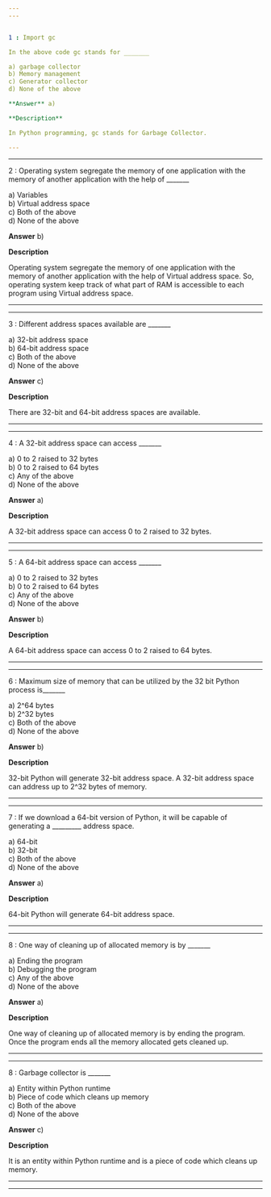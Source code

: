 ```yaml
---
---


1 : Import gc

In the above code gc stands for _______  

a) garbage collector  
b) Memory management  
c) Generator collector  
d) None of the above  

**Answer** a) 

**Description**

In Python programming, gc stands for Garbage Collector.  

---
```

---


2 : Operating system segregate the memory of one application with the memory of another application with the help of _______  

a) Variables   
b) Virtual address space   
c) Both of the above   
d) None of the above  

**Answer** b) 

**Description**

Operating system segregate the memory of one application with the memory of another application with the help of Virtual address space. So, operating system keep track of what part of RAM is accessible to each program using Virtual address space.  

---
---


3 : Different address spaces available are _______  

a) 32-bit address space   
b) 64-bit address space   
c) Both of the above   
d) None of the above   

**Answer** c) 

**Description**

There are 32-bit and 64-bit address spaces are available.  

---
---


4 : A 32-bit address space can access _______  

a) 0 to 2 raised to 32 bytes  
b) 0 to 2 raised to 64 bytes   
c) Any of the above  
d) None of the above  

**Answer** a) 

**Description**

A 32-bit address space can access 0 to 2 raised to 32 bytes.    

---
---


5 : A 64-bit address space can access _______  

a) 0 to 2 raised to 32 bytes  
b) 0 to 2 raised to 64 bytes   
c) Any of the above  
d) None of the above  

**Answer** b) 

**Description**

A 64-bit address space can access 0 to 2 raised to 64 bytes.

---
---


6 : Maximum size of memory that can be utilized by the 32 bit Python process is_______  

a) 2^64 bytes  
b) 2^32 bytes  
c) Both of the above   
d) None of the above  

**Answer** b) 

**Description**

32-bit Python will generate 32-bit address space. A 32-bit address space can address up to 2^32 bytes of memory.  

---
---


7 : If we download a 64-bit version of Python, it will be capable of generating a _________ address space.  

a) 64-bit   
b) 32-bit   
c) Both of the above   
d) None of the above  

**Answer** a) 

**Description**

64-bit Python will generate 64-bit address space.

---
---


8 : One way of cleaning up of allocated memory is by _______  

a) Ending the program  
b) Debugging the program   
c) Any of the above  
d) None of the above  

**Answer** a) 

**Description**  

One way of cleaning up of allocated memory is by ending the program. Once the program ends all the memory allocated gets cleaned up.  

---
---


8 : Garbage collector is _______  

a) Entity within Python runtime   
b) Piece of code which cleans up memory   
c) Both of the above  
d) None of the above  

**Answer** c) 

**Description**

It is an entity within Python runtime and is a piece of code which cleans up memory.  

---
---





